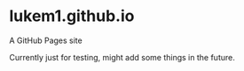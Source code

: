 # lukem1.github.io

A GitHub Pages site

Currently just for testing, might add some things in the future.
